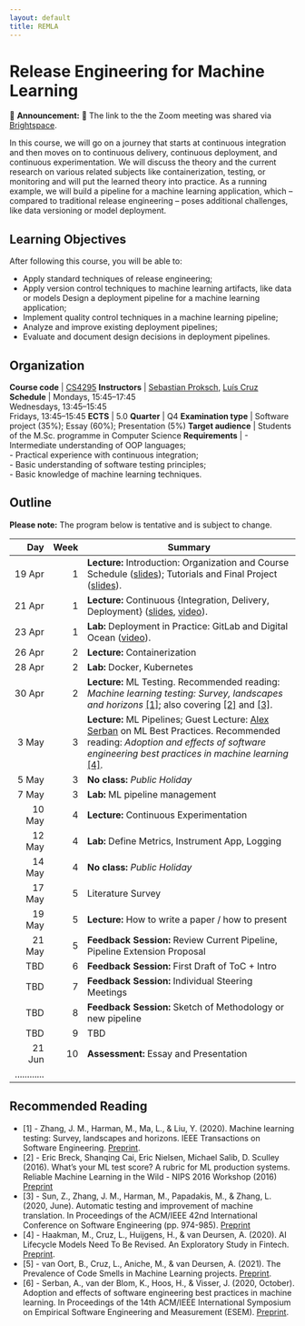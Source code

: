 ```yaml
---
layout: default
title: REMLA
---
```


# Release Engineering for Machine Learning

📣 **Announcement:** 📣 The link to the the Zoom meeting was shared via [Brightspace]. 

In this course, we will go on a journey that starts at continuous integration and then moves on to continuous delivery, continuous deployment, and continuous experimentation. We will discuss the theory and the current research on various related subjects like containerization, testing, or monitoring and will put the learned theory into practice. As a running example, we will build a pipeline for a machine learning application, which – compared to traditional release engineering – poses additional challenges, like data versioning or model deployment.

## Learning Objectives

After following this course, you will be able to:

- Apply standard techniques of release engineering;
- Apply version control techniques to machine learning artifacts, like data or models Design a deployment pipeline for a machine learning application;
- Implement quality control techniques in a machine learning pipeline;
- Analyze and improve existing deployment pipelines;
- Evaluate and document design decisions in deployment pipelines.

## Organization

**Course code**       | [CS4295]
**Instructors**       | [Sebastian Proksch], [Luís Cruz]
**Schedule**          |	Mondays, 15:45–17:45 <br/> Wednesdays, 13:45–15:45 <br/> Fridays, 13:45–15:45
**ECTS** 	          | 5.0
**Quarter**           | Q4
**Examination type**  | Software project (35%); Essay (60%); Presentation (5%)
**Target audience**   |	Students of the M.Sc. programme in Computer Science
**Requirements** 	  | - Intermediate understanding of OOP languages; <br/> - Practical experience with continuous integration; <br/> - Basic understanding of software testing principles; <br/> - Basic knowledge of machine learning techniques.


## Outline

**Please note:** The program below is tentative and is subject to change.

 Day   | Week| Summary
------:| ---:|----------|
 19&nbsp;Apr| 1   | **Lecture:** Introduction: Organization and Course Schedule ([slides](./slides/01_intro_orga.pdf)); Tutorials and Final Project ([slides](./slides/01_intro_tutorials_project.pdf)).
 21 Apr| 1   | **Lecture:** Continuous {Integration, Delivery, Deployment} ([slides](./slides/02_deployment.pdf), [video](https://surfdrive.surf.nl/files/index.php/s/fjjlQLdFm1on2Pj)).
 23 Apr| 1   | **Lab:** Deployment in Practice: GitLab and Digital Ocean ([video](https://surfdrive.surf.nl/files/index.php/s/bd0goJcVS4uWG6x)).
 26 Apr| 2   | **Lecture:** Containerization
 28 Apr| 2   | **Lab:** Docker, Kubernetes 
 30 Apr| 2   | **Lecture:** ML Testing. Recommended reading: *Machine learning testing: Survey, landscapes and horizons* [[1]](#1); also covering [[2]](#2) and [[3]](#3).
  3 May| 3   | **Lecture:** ML Pipelines; Guest Lecture: [Alex Serban] on ML Best Practices. Recommended reading: *Adoption and effects of software engineering best practices in machine learning* [[4]](#4). 
  5 May| 3   | **No class:** *Public Holiday*
  7 May| 3   | **Lab:** ML pipeline management 
 10 May| 4   | **Lecture:** Continuous Experimentation
 12 May| 4   | **Lab:** Define Metrics, Instrument App, Logging
 14 May| 4   | **No class:** *Public Holiday*
 17 May| 5   | Literature Survey
 19 May| 5   | **Lecture:** How to write a paper / how to present
 21 May| 5   | **Feedback Session:** Review Current Pipeline, Pipeline Extension Proposal
 TBD   | 6   | **Feedback Session:** First Draft of ToC + Intro
 TBD   | 7   | **Feedback Session:** Individual Steering Meetings
 TBD   | 8   | **Feedback Session:** Sketch of Methodology or new pipeline
 TBD   | 9   | TBD
 21 Jun| 10  | **Assessment:** Essay and Presentation
  ............  | | 



## Recommended Reading

- <span id="1">[1]</span> - Zhang, J. M., Harman, M., Ma, L., & Liu, Y. (2020). Machine learning testing: Survey, landscapes and horizons. IEEE Transactions on Software Engineering. [Preprint](https://arxiv.org/abs/1906.10742).
- <span id="2">[2]</span> - Eric Breck, Shanqing Cai, Eric Nielsen, Michael Salib, D. Sculley (2016). What’s your ML test score? A rubric for ML production systems. Reliable Machine Learning in the Wild - NIPS 2016 Workshop (2016) [Preprint](https://research.google/pubs/pub45742/)
- <span id="3">[3]</span> - Sun, Z., Zhang, J. M., Harman, M., Papadakis, M., & Zhang, L. (2020, June). Automatic testing and improvement of machine translation. In Proceedings of the ACM/IEEE 42nd International Conference on Software Engineering (pp. 974-985). [Preprint](https://arxiv.org/abs/1910.02688)
- [4] - Haakman, M., Cruz, L., Huijgens, H., & van Deursen, A. (2020). AI Lifecycle Models Need To Be Revised. An Exploratory Study in Fintech. [Preprint](https://arxiv.org/abs/2010.02716).
- [5] - van Oort, B., Cruz, L., Aniche, M., & van Deursen, A. (2021). The Prevalence of Code Smells in Machine Learning projects. [Preprint](https://arxiv.org/abs/2103.04146).
- <span id="6">[6]</span> - Serban, A., van der Blom, K., Hoos, H., & Visser, J. (2020, October). Adoption and effects of software engineering best practices in machine learning. In Proceedings of the 14th ACM/IEEE International Symposium on Empirical Software Engineering and Measurement (ESEM). [Preprint](https://arxiv.org/abs/2007.14130).



[Sebastian Proksch]: https://proks.ch
[Luís Cruz]: https://luiscruz.github.io
[CS4295]: https://studiegids.tudelft.nl/a101_displayCourse.do?course_id=56383
[Alex Serban]: https://cs.ru.nl/~aserban/
[Brightspace]: https://brightspace.tudelft.nl/d2l/home/280442
